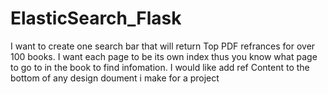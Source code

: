 # ElasticSearch_Flask
I want to create one search bar that will return Top PDF refrances for over 100 books. I want each page to be its own index thus you know what page to go to in the book to find infomation. I would like add ref Content to the bottom of any design doument i make for a project
